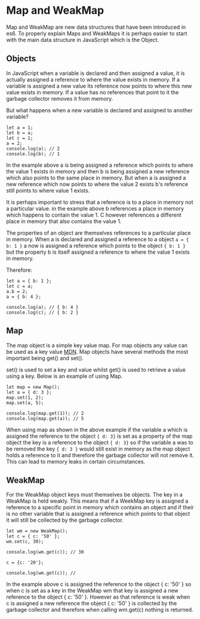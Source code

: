 #  Map and WeakMap

Map and WeakMap are new data structures that have been introduced in es6. To properly explain Maps and WeakMaps it is perhaps easier to start with the main data structure in JavaScript which is the Object.

##  Objects

In JavaScript when a variable is declared and then assigned a value, it is actually assigned a reference to where the value exists in memory. If a variable is assigned a new value its reference now points to where this new value exists in memory. If a value has no references that point to it the garbage collector removes it from memory. 

But what happens when a new variable is declared and assigned to another variable?

```
let a = 1;
let b = a;
let c = 1;
a = 2;
console.log(a); // 2
console.log(b); // 1
```

In the example above a is being assigned a reference which points to where the value 1 exists in memory and then b is being assigned a new reference which also points to the same place in memory. But when a is assigned a new reference which now points to where the value 2 exists b's reference still points to where value 1 exists.

It is perhaps important to stress that a reference is to a place in memory not a particular value. in the example above b references a place in memory which happens to contain the value 1. C however references a different place in memory that also contains the value 1.

The properties of an object are themselves references to a particular place in memory. When a is declared and assigned a reference to a object `a = { b: 1 }` a now is assigned a reference which points to the object `{ b: 1 }` but the property b is itself assigned a reference to where the value 1 exists in memory.

Therefore:

```
let a = { b: 1 };
let c = a;
a.b = 2;
a = { b: 4 };

console.log(a); // { b: 4 }
console.log(c); // { b: 2 }
```

## Map

The map object is a simple key value map. For map objects any value can be used as a key value [MDN](https://developer.mozilla.org/en/docs/Web/JavaScript/Reference/Global_Objects/Map). Map objects have several methods the most important being get() and set().

set() is used to set a key and value whilst get() is used to retrieve a value using a key. Below is an example of using Map.

```
let map = new Map();
let a = { d: 3 };
map.set(1, 2);
map.set(a, 5);

console.log(map.get(1)); // 2
console.log(map.get(a)); // 5
```
When using map as shown in the above example if the variable a which is assigned the reference to the object `{ d: 3}` is set as a property of the map object the key is a reference to the object `{ d: 3}` so if the variable a was to be removed the key `{ d: 3 }` would still exist in memory as the map object holds a reference to it and therefore the garbage collector will not remove it. This can lead to memory leaks in certain circumstances.

## WeakMap 

For the WeakMap object keys must themselves be objects. The key in a WeakMap is held weakly. This means that if a WeekMap key is assigned a reference to a specific point in memory which contains an object and if their is no other variable that is assigned a reference which points to that object it will still be collected by the garbage collector.

```
let wm = new WeakMap();
let c = { c: '50' };
wm.set(c, 30);

console.log(wm.get(c)); // 30

c = {c: '20'};

console.log(wm.get(c)); //
```

In the example above c is assigned the reference to the object { c: '50' } so when c is set as a key in the WeakMap wm that key is assigned a new reference to the object { c: '50' }. However as that reference is weak when c is assigned a new reference the object { c: '50' } is collected by the garbage collector and therefore when calling wm.get(c) nothing is returned.


